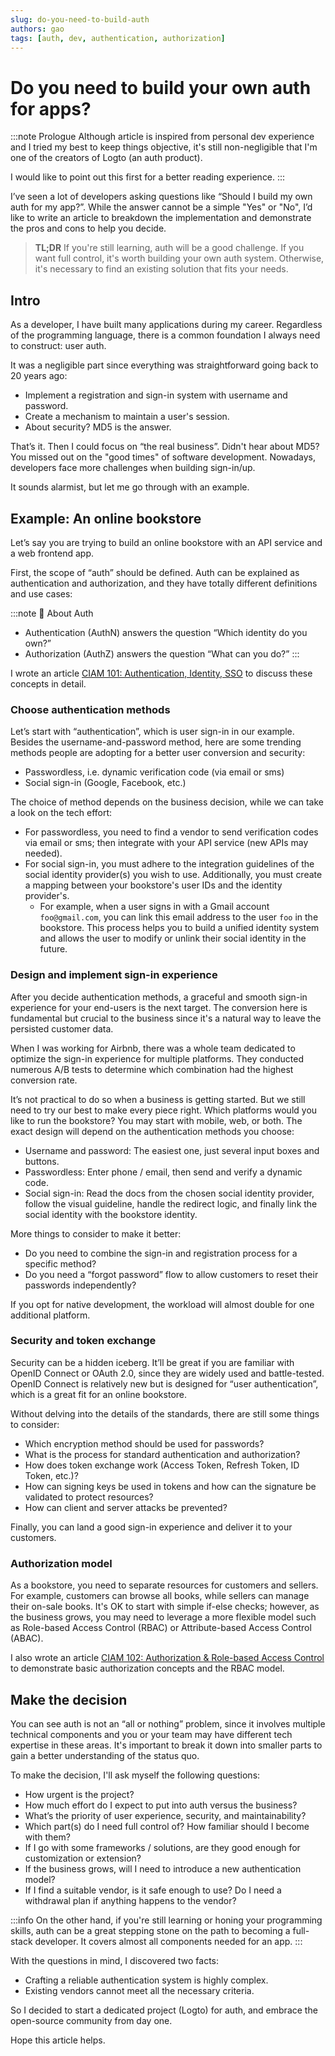 ```yaml
---
slug: do-you-need-to-build-auth
authors: gao
tags: [auth, dev, authentication, authorization]
---
```


# Do you need to build your own auth for apps?

:::note Prologue
Although article is inspired from personal dev experience and I tried my best to keep things objective, it's still non-negligible that I'm one of the creators of Logto (an auth product).

I would like to point out this first for a better reading experience.
:::

I’ve seen a lot of developers asking questions like “Should I build my own auth for my app?”. While the answer cannot be a simple "Yes" or "No", I’d like to write an article to breakdown the implementation and demonstrate the pros and cons to help you decide.

<!--truncate-->

> **TL;DR** If you're still learning, auth will be a good challenge. If you want full control, it's worth building your own auth system. Otherwise, it's necessary to find an existing solution that fits your needs.

## Intro

As a developer, I have built many applications during my career. Regardless of the programming language, there is a common foundation I always need to construct: user auth.

It was a negligible part since everything was straightforward going back to 20 years ago:

- Implement a registration and sign-in system with username and password.
- Create a mechanism to maintain a user's session.
- About security? MD5 is the answer.

That’s it. Then I could focus on “the real business”. Didn't hear about MD5? You missed out on the "good times" of software development. Nowadays, developers face more challenges when building sign-in/up.

It sounds alarmist, but let me go through with an example.

## Example: An online bookstore

Let’s say you are trying to build an online bookstore with an API service and a web frontend app.

First, the scope of “auth” should be defined. Auth can be explained as authentication and authorization, and they have totally different definitions and use cases:

:::note 🤔 About Auth
- Authentication (AuthN) answers the question “Which identity do you own?”
- Authorization (AuthZ) answers the question “What can you do?”
:::

I wrote an article [CIAM 101: Authentication, Identity, SSO](../2022-11-28-ciam-101-authn-identity-sso/index.mdx) to discuss these concepts in detail.

### Choose authentication methods

Let’s start with “authentication”, which is user sign-in in our example. Besides the username-and-password method, here are some trending methods people are adopting for a better user conversion and security:

- Passwordless, i.e. dynamic verification code (via email or sms)
- Social sign-in (Google, Facebook, etc.)

The choice of method depends on the business decision, while we can take a look on the tech effort:

- For passwordless, you need to find a vendor to send verification codes via email or sms; then integrate with your API service (new APIs may needed).
- For social sign-in, you must adhere to the integration guidelines of the social identity provider(s) you wish to use. Additionally, you must create a mapping between your bookstore's user IDs and the identity provider's.
  - For example, when a user signs in with a Gmail account `foo@gmail.com`, you can link this email address to the user `foo` in the bookstore. This process helps you to build a unified identity system and allows the user to modify or unlink their social identity in the future.

### Design and implement sign-in experience

After you decide authentication methods, a graceful and smooth sign-in experience for your end-users is the next target. The conversion here is fundamental but crucial to the business since it's a natural way to leave the persisted customer data.

When I was working for Airbnb, there was a whole team dedicated to optimize the sign-in experience for multiple platforms. They conducted numerous A/B tests to determine which combination had the highest conversion rate.

It’s not practical to do so when a business is getting started. But we still need to try our best to make every piece right. Which platforms would you like to run the bookstore? You may start with mobile, web, or both. The exact design will depend on the authentication methods you choose:

- Username and password: The easiest one, just several input boxes and buttons.
- Passwordless: Enter phone / email, then send and verify a dynamic code.
- Social sign-in: Read the docs from the chosen social identity provider, follow the visual guideline, handle the redirect logic, and finally link the social identity with the bookstore identity.

More things to consider to make it better:

- Do you need to combine the sign-in and registration process for a specific method?
- Do you need a “forgot password” flow to allow customers to reset their passwords independently?

If you opt for native development, the workload will almost double for one additional platform.

### Security and token exchange

Security can be a hidden iceberg. It’ll be great if you are familiar with OpenID Connect or OAuth 2.0, since they are widely used and battle-tested. OpenID Connect is relatively new but is designed for “user authentication”, which is a great fit for an online bookstore.

Without delving into the details of the standards, there are still some things to consider:

- Which encryption method should be used for passwords?
- What is the process for standard authentication and authorization?
- How does token exchange work (Access Token, Refresh Token, ID Token, etc.)?
- How can signing keys be used in tokens and how can the signature be validated to protect resources?
- How can client and server attacks be prevented?

Finally, you can land a good sign-in experience and deliver it to your customers.

### Authorization model

As a bookstore, you need to separate resources for customers and sellers. For example, customers can browse all books, while sellers can manage their on-sale books. It's OK to start with simple if-else checks; however, as the business grows, you may need to leverage a more flexible model such as Role-based Access Control (RBAC) or Attribute-based Access Control (ABAC).

I also wrote an article [CIAM 102: Authorization & Role-based Access Control](../2023-02-05-ciam-102-authz-and-rbac/index.md) to demonstrate basic authorization concepts and the RBAC model.

## Make the decision

You can see auth is not an “all or nothing” problem, since it involves multiple technical components and you or your team may have different tech expertise in these areas. It's important to break it down into smaller parts to gain a better understanding of the status quo.

To make the decision, I'll ask myself the following questions:

- How urgent is the project?
- How much effort do I expect to put into auth versus the business?
- What’s the priority of user experience, security, and maintainability?
- Which part(s) do I need full control of? How familiar should I become with them?
- If I go with some frameworks / solutions, are they good enough for customization or extension?
- If the business grows, will I need to introduce a new authentication model?
- If I find a suitable vendor, is it safe enough to use? Do I need a withdrawal plan if anything happens to the vendor?

:::info
On the other hand, if you're still learning or honing your programming skills, auth can be a great stepping stone on the path to becoming a full-stack developer. It covers almost all components needed for an app.
:::

With the questions in mind, I discovered two facts:

- Crafting a reliable authentication system is highly complex.
- Existing vendors cannot meet all the necessary criteria.

So I decided to start a dedicated project (Logto) for auth, and embrace the open-source community from day one.

Hope this article helps.

